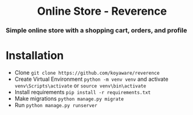 <h1 align="center"> Online Store - Reverence </h1>

### Simple online store with a shopping cart, orders, and profile

# Installation

* Clone `git clone https://github.com/koyaware/reverence`
* Create Virtual Environment `python -m venv venv` and activate `venv\Scripts\activate` or `source venv\bin\activate`
* Install requirements `pip install -r requirements.txt`
* Make migrations `python manage.py migrate`
* Run `python manage.py runserver`
